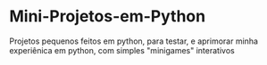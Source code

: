 # Mini-Projetos-em-Python

Projetos pequenos feitos em python, para testar, e aprimorar minha experiênica em python, com simples "minigames" interativos
